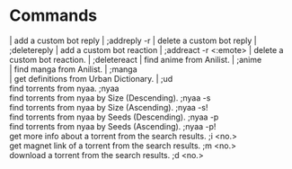 # Commands
| add a custom bot reply | ;addreply <Keywords> -r <ReplyMessage>
| delete a custom bot reply | ;deletereply <Keywords>
| add a custom bot reaction | ;addreact <Keywords> -r <:emote>
| delete a custom bot reaction. | ;deletereact <Keywords> 
| find anime from Anilist. | ;anime <SearchQuery>      
| find manga from Anilist. | ;manga <SearchQuery>     
| get definitions from Urban Dictionary. |
;ud <SearchQuery>         
find torrents from nyaa.
;nyaa <SearchQuery>       
find torrents from nyaa by Size (Descending).
;nyaa <SearchQuery> -s    
find torrents from nyaa by Size (Ascending).
;nyaa <SearchQuery> -s!   
find torrents from nyaa by Seeds (Descending). 
;nyaa <SearchQuery> -p    
find torrents from nyaa by Seeds (Ascending).
;nyaa <SearchQuery> -p!   
get more info about a torrent from the search results.
;i <no.>  
get magnet link of a torrent from the search results.
;m <no.>  
download a torrent from the search results.
;d <no.>  
